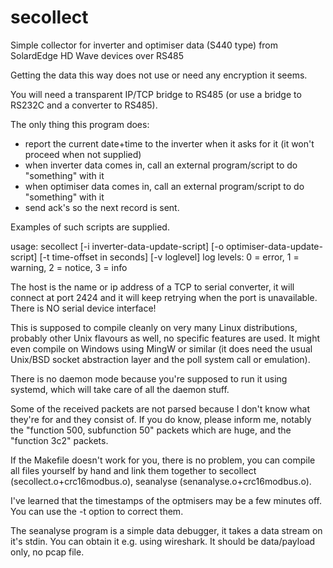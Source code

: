# secollect
Simple collector for inverter and optimiser data (S440 type) from SolardEdge HD Wave devices over RS485

Getting the data this way does not use or need any encryption it seems.

You will need a transparent IP/TCP bridge to RS485 (or use a bridge to RS232C and a converter to RS485).

The only thing this program does:

- report the current date+time to the inverter when it asks for it (it won't proceed when not supplied)
- when inverter data comes in, call an external program/script to do "something" with it
- when optimiser data comes in, call an external program/script to do "something" with it
- send ack's so the next record is sent.

Examples of such scripts are supplied.

usage:
    secollect [-i inverter-data-update-script] [-o optimiser-data-update-script] [-t time-offset in seconds]
            [-v loglevel] <host>
            log levels: 0 = error, 1 = warning, 2 = notice, 3 = info

The host is the name or ip address of a TCP to serial converter, it will connect at port 2424 and it will keep retrying when the port is unavailable.
There is NO serial device interface!

This is supposed to compile cleanly on very many Linux distributions, probably other Unix flavours as well, no specific features are used. It might even compile on Windows using MingW or similar (it does need the usual Unix/BSD socket abstraction layer and the poll system call or emulation).

There is no daemon mode because you're supposed to run it using systemd, which will take care of all the daemon stuff.

Some of the received packets are not parsed because I don't know what they're for and they consist of. If you do know, please inform me, notably the
"function 500, subfunction 50" packets which are huge, and the "function 3c2" packets.

If the Makefile doesn't work for you, there is no problem, you can compile all files yourself by hand and link them together to
secollect (secollect.o+crc16modbus.o), seanalyse (senanalyse.o+crc16modbus.o).

I've learned that the timestamps of the optmisers may be a few minutes off. You can use the -t option to correct them.

The seanalyse program is a simple data debugger, it takes a data stream on it's stdin. You can obtain it e.g. using wireshark. It should be data/payload only, no pcap file.
